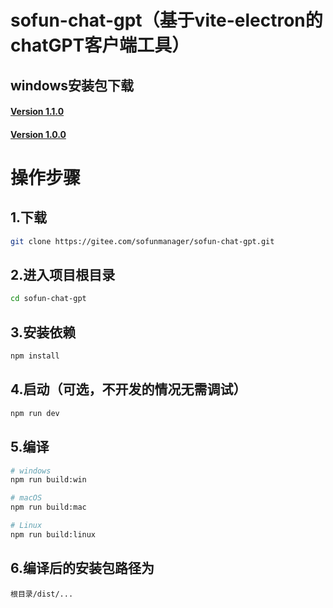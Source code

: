 # sofun-chat-gpt（基于vite-electron的chatGPT客户端工具）


<!-- #### 安装包下载：

win:
#### [Version 0.6.8](https://gitee.com/sofunmanager/sofun-chat-gpt/raw/master/release/win/sofun-chatGPT%20Setup%200.6.8.exe)
#### [Version 0.6.9](https://gitee.com/sofunmanager/sofun-chat-gpt/raw/master/release/win/sofun-chatGPT%20Setup%200.6.9.exe) -->

<!-- mac: 
    [Version 0.6.8](https://gitee.com/sofunmanager/sofun-chat-gpt/raw/master/release/mac/sofun-chatGPT%20Setup%200.6.8.dwg) -->
## windows安装包下载

#### [Version 1.1.0](https://gitee.com/sofunmanager/sofun-chat-gpt/raw/master/dist/sofun-chatGPT%20Setup%201.1.0.exe)


#### [Version 1.0.0](https://gitee.com/sofunmanager/sofun-chat-gpt/raw/master/dist/sofun-chatGPT%20Setup%201.0.0.exe)


# 操作步骤
<!-- ### 需要其他平台安装请使用以下步骤自行编译 -->

## 1.下载
```bash
git clone https://gitee.com/sofunmanager/sofun-chat-gpt.git
```
## 2.进入项目根目录
```bash
cd sofun-chat-gpt
```

## 3.安装依赖
 
```bash
npm install
```

## 4.启动（可选，不开发的情况无需调试）

```bash
npm run dev
```

## 5.编译

```bash
# windows
npm run build:win

# macOS
npm run build:mac

# Linux
npm run build:linux
```

## 6.编译后的安装包路径为
```
根目录/dist/...
```